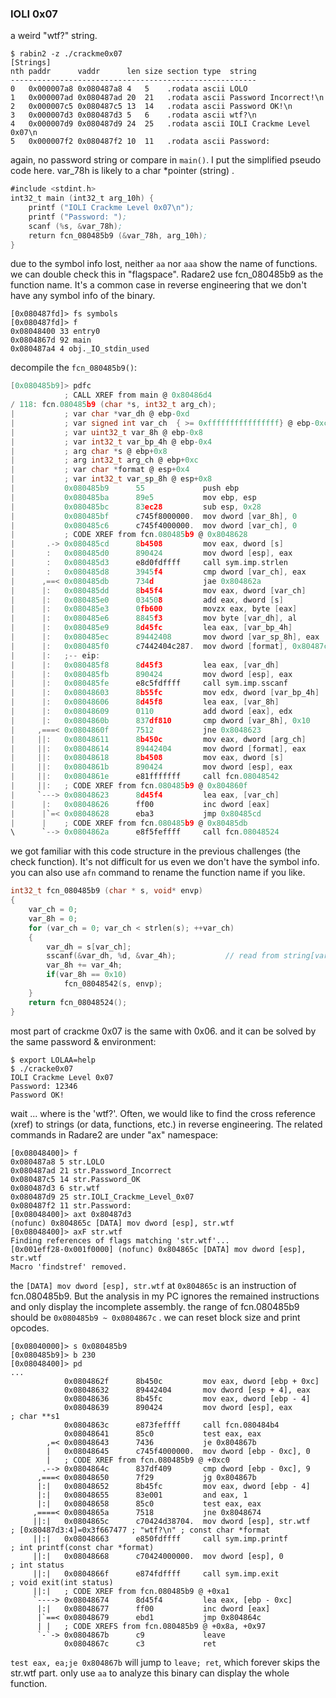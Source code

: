 ### IOLI 0x07

a weird "wtf?" string.

```console
$ rabin2 -z ./crackme0x07
[Strings]
nth paddr      vaddr      len size section type  string
-------------------------------------------------------
0   0x000007a8 0x080487a8 4   5    .rodata ascii LOLO
1   0x000007ad 0x080487ad 20  21   .rodata ascii Password Incorrect!\n
2   0x000007c5 0x080487c5 13  14   .rodata ascii Password OK!\n
3   0x000007d3 0x080487d3 5   6    .rodata ascii wtf?\n
4   0x000007d9 0x080487d9 24  25   .rodata ascii IOLI Crackme Level 0x07\n
5   0x000007f2 0x080487f2 10  11   .rodata ascii Password:
```

again, no password string or compare in `main()`. I put the simplified pseudo code here. var_78h is likely to a char *pointer (string) .

```asm
#include <stdint.h>
int32_t main (int32_t arg_10h) {
    printf ("IOLI Crackme Level 0x07\n");
    printf ("Password: ");
    scanf (%s, &var_78h);
    return fcn_080485b9 (&var_78h, arg_10h);
}
```

due to the symbol info lost, neither `aa` nor `aaa` show the name of functions. we can double check this in "flagspace". Radare2 use fcn_080485b9 as the function name. It's a common case in reverse engineering that we don't have any symbol info of the binary.

```console
[0x080487fd]> fs symbols
[0x080487fd]> f
0x08048400 33 entry0
0x0804867d 92 main
0x080487a4 4 obj._IO_stdin_used
```

decompile the `fcn_080485b9()`:

```c
[0x080485b9]> pdfc
            ; CALL XREF from main @ 0x80486d4
/ 118: fcn.080485b9 (char *s, int32_t arg_ch);
|           ; var char *var_dh @ ebp-0xd
|           ; var signed int var_ch  { >= 0xffffffffffffffff} @ ebp-0xc
|           ; var uint32_t var_8h @ ebp-0x8
|           ; var int32_t var_bp_4h @ ebp-0x4
|           ; arg char *s @ ebp+0x8
|           ; arg int32_t arg_ch @ ebp+0xc
|           ; var char *format @ esp+0x4
|           ; var int32_t var_sp_8h @ esp+0x8
|           0x080485b9      55             push ebp
|           0x080485ba      89e5           mov ebp, esp
|           0x080485bc      83ec28         sub esp, 0x28
|           0x080485bf      c745f8000000.  mov dword [var_8h], 0
|           0x080485c6      c745f4000000.  mov dword [var_ch], 0
|           ; CODE XREF from fcn.080485b9 @ 0x8048628
|       .-> 0x080485cd      8b4508         mov eax, dword [s]
|       :   0x080485d0      890424         mov dword [esp], eax        ; const char *s
|       :   0x080485d3      e8d0fdffff     call sym.imp.strlen         ; size_t strlen(const char *s)
|       :   0x080485d8      3945f4         cmp dword [var_ch], eax
|      ,==< 0x080485db      734d           jae 0x804862a
|      |:   0x080485dd      8b45f4         mov eax, dword [var_ch]
|      |:   0x080485e0      034508         add eax, dword [s]
|      |:   0x080485e3      0fb600         movzx eax, byte [eax]
|      |:   0x080485e6      8845f3         mov byte [var_dh], al
|      |:   0x080485e9      8d45fc         lea eax, [var_bp_4h]
|      |:   0x080485ec      89442408       mov dword [var_sp_8h], eax  ;   ...
|      |:   0x080485f0      c7442404c287.  mov dword [format], 0x80487c2 ; [0x80487c2:4]=0x50006425 ; const char *format
|      |:   ;-- eip:
|      |:   0x080485f8      8d45f3         lea eax, [var_dh]
|      |:   0x080485fb      890424         mov dword [esp], eax        ; const char *s
|      |:   0x080485fe      e8c5fdffff     call sym.imp.sscanf         ; int sscanf(const char *s, const char *format,   ...)
|      |:   0x08048603      8b55fc         mov edx, dword [var_bp_4h]
|      |:   0x08048606      8d45f8         lea eax, [var_8h]
|      |:   0x08048609      0110           add dword [eax], edx
|      |:   0x0804860b      837df810       cmp dword [var_8h], 0x10
|     ,===< 0x0804860f      7512           jne 0x8048623
|     ||:   0x08048611      8b450c         mov eax, dword [arg_ch]
|     ||:   0x08048614      89442404       mov dword [format], eax     ; char *arg_ch
|     ||:   0x08048618      8b4508         mov eax, dword [s]
|     ||:   0x0804861b      890424         mov dword [esp], eax        ; char *s
|     ||:   0x0804861e      e81fffffff     call fcn.08048542
|     ||:   ; CODE XREF from fcn.080485b9 @ 0x804860f
|     `---> 0x08048623      8d45f4         lea eax, [var_ch]
|      |:   0x08048626      ff00           inc dword [eax]
|      |`=< 0x08048628      eba3           jmp 0x80485cd
|      |    ; CODE XREF from fcn.080485b9 @ 0x80485db
\      `--> 0x0804862a      e8f5feffff     call fcn.08048524
```

we got familiar with this code structure in the previous challenges (the check function). It's not difficult for us even we don't have the symbol info. you can also use `afn` command to rename the function name if you like.

```c
int32_t fcn_080485b9 (char * s, void* envp)
{
    var_ch = 0;
    var_8h = 0;
    for (var_ch = 0; var_ch < strlen(s); ++var_ch)
    {
        var_dh = s[var_ch];
        sscanf(&var_dh, %d, &var_4h);			// read from string[var_ch], store to var_4h
        var_8h += var_4h;
        if(var_8h == 0x10)
            fcn_08048542(s, envp);
    }
    return fcn_08048524();
}
```

most part of crackme 0x07 is the same with 0x06. and it can be solved by the same password & environment:

```console
$ export LOLAA=help
$ ./cracke0x07
IOLI Crackme Level 0x07
Password: 12346
Password OK!
```

wait ... where is the 'wtf?'. Often, we would like to find the cross reference (xref) to strings (or data, functions, etc.) in reverse engineering. The related commands in Radare2 are under "ax" namespace:

```console
[0x08048400]> f
0x080487a8 5 str.LOLO
0x080487ad 21 str.Password_Incorrect
0x080487c5 14 str.Password_OK
0x080487d3 6 str.wtf
0x080487d9 25 str.IOLI_Crackme_Level_0x07
0x080487f2 11 str.Password:
[0x08048400]> axt 0x80487d3
(nofunc) 0x804865c [DATA] mov dword [esp], str.wtf
[0x08048400]> axF str.wtf
Finding references of flags matching 'str.wtf'...
[0x001eff28-0x001f0000] (nofunc) 0x804865c [DATA] mov dword [esp], str.wtf
Macro 'findstref' removed.
```

the `[DATA] mov dword [esp], str.wtf` at `0x804865c` is an instruction of fcn.080485b9. But the analysis in my PC ignores the remained instructions and only display the incomplete assembly. the range of fcn.080485b9 should be `0x080485b9 ~ 0x0804867c` . we can reset block size and print opcodes.

```console
[0x08040000]> s 0x080485b9
[0x080485b9]> b 230
[0x08048400]> pd
...
            0x0804862f      8b450c         mov eax, dword [ebp + 0xc]
            0x08048632      89442404       mov dword [esp + 4], eax
            0x08048636      8b45fc         mov eax, dword [ebp - 4]
            0x08048639      890424         mov dword [esp], eax        ; char **s1
            0x0804863c      e873feffff     call fcn.080484b4
            0x08048641      85c0           test eax, eax
        ,=< 0x08048643      7436           je 0x804867b
        |   0x08048645      c745f4000000.  mov dword [ebp - 0xc], 0
        |   ; CODE XREF from fcn.080485b9 @ +0xc0
       .--> 0x0804864c      837df409       cmp dword [ebp - 0xc], 9
      ,===< 0x08048650      7f29           jg 0x804867b
      |:|   0x08048652      8b45fc         mov eax, dword [ebp - 4]
      |:|   0x08048655      83e001         and eax, 1
      |:|   0x08048658      85c0           test eax, eax
     ,====< 0x0804865a      7518           jne 0x8048674
     ||:|   0x0804865c      c70424d38704.  mov dword [esp], str.wtf    ; [0x80487d3:4]=0x3f667477 ; "wtf?\n" ; const char *format
     ||:|   0x08048663      e850fdffff     call sym.imp.printf         ; int printf(const char *format)
     ||:|   0x08048668      c70424000000.  mov dword [esp], 0          ; int status
     ||:|   0x0804866f      e874fdffff     call sym.imp.exit           ; void exit(int status)
     ||:|   ; CODE XREF from fcn.080485b9 @ +0xa1
     `----> 0x08048674      8d45f4         lea eax, [ebp - 0xc]
      |:|   0x08048677      ff00           inc dword [eax]
      |`==< 0x08048679      ebd1           jmp 0x804864c
      | |   ; CODE XREFS from fcn.080485b9 @ +0x8a, +0x97
      `-`-> 0x0804867b      c9             leave
            0x0804867c      c3             ret

```

`test eax, ea;je 0x804867b` will jump to `leave; ret`, which forever skips the str.wtf part. only use `aa` to analyze this binary can display the whole function.
